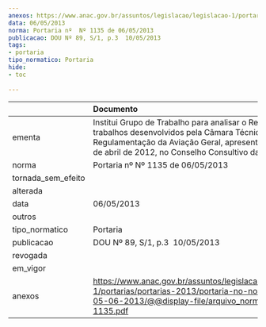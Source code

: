```yaml
---
anexos: https://www.anac.gov.br/assuntos/legislacao/legislacao-1/portarias/portarias-2013/portaria-no-no-1135-de-05-06-2013/@@display-file/arquivo_norma/PA2013-1135.pdf
data: 06/05/2013
norma: Portaria nº  Nº 1135 de 06/05/2013
publicacao: DOU Nº 89, S/1, p.3  10/05/2013
tags:
- portaria
tipo_normatico: Portaria
hide: 
- toc 
 
---
```


|                    | Documento                                                                                                                                                                                                    |
|:-------------------|:-------------------------------------------------------------------------------------------------------------------------------------------------------------------------------------------------------------|
| ementa             | Institui Grupo de Trabalho para analisar o Relatório dos trabalhos desenvolvidos pela Câmara Técnica de Regulamentação da Aviação Geral, apresentado em 10 de abril de 2012, no Conselho Consultivo da ANAC. |
| norma              | Portaria nº  Nº 1135 de 06/05/2013                                                                                                                                                                           |
| tornada_sem_efeito |                                                                                                                                                                                                              |
| alterada           |                                                                                                                                                                                                              |
| data               | 06/05/2013                                                                                                                                                                                                   |
| outros             |                                                                                                                                                                                                              |
| tipo_normatico     | Portaria                                                                                                                                                                                                     |
| publicacao         | DOU Nº 89, S/1, p.3  10/05/2013                                                                                                                                                                              |
| revogada           |                                                                                                                                                                                                              |
| em_vigor           |                                                                                                                                                                                                              |
| anexos             | https://www.anac.gov.br/assuntos/legislacao/legislacao-1/portarias/portarias-2013/portaria-no-no-1135-de-05-06-2013/@@display-file/arquivo_norma/PA2013-1135.pdf                                             |